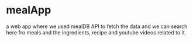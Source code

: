 # mealApp
 a web app where we used mealDB API to fetch the data and we can search here fro meals and the ingredients, recipe and youtube videos related to it.
